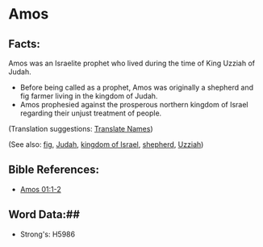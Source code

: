 # Amos #

## Facts: ##

Amos was an Israelite prophet who lived during the time of King Uzziah of Judah.

* Before being called as a prophet, Amos was originally a shepherd and fig farmer living in the kingdom of Judah.
* Amos prophesied against the prosperous northern kingdom of Israel regarding their unjust treatment of people.

(Translation suggestions: [Translate Names](rc://en/ta/man/translate/translate-names))

(See also: [fig](../other/fig.md), [Judah](../other/judah.md), [kingdom of Israel](../other/kingdomofisrael.md), [shepherd](../other/shepherd.md), [Uzziah](../other/uzziah.md))

## Bible References: ##

* [Amos 01:1-2](rc://en/tn/help/amo/01/01)

## Word Data:##

* Strong's: H5986

